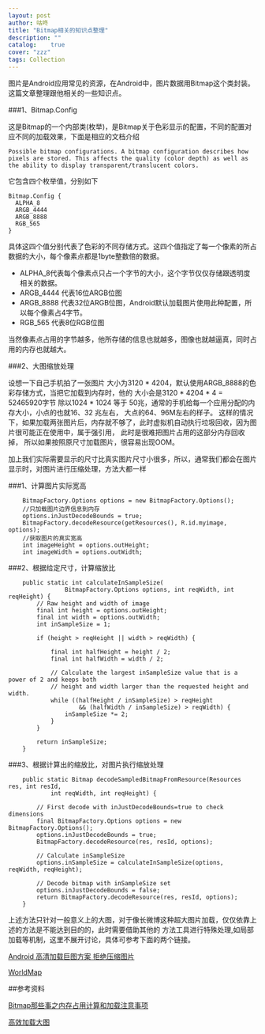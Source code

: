 ```yaml
---
layout: post
author: 咕咚
title: "Bitmap相关的知识点整理"
description: ""
catalog:    true
cover: "zzz"
tags: Collection
---
```

图片是Android应用常见的资源，在Android中，图片数据用Bitmap这个类封装。这篇文章整理跟他相关的一些知识点。

###1、Bitmap.Config

这是Bitmap的一个内部类(枚举)，是Bitmap关于色彩显示的配置，不同的配置对应不同的加载效果，下面是相应的文档介绍

`Possible bitmap configurations. A bitmap configuration describes
how pixels are stored. This affects the quality (color depth) as
well as the ability to display transparent/translucent colors.`

它包含四个枚举值，分别如下

    Bitmap.Config {
      ALPHA_8
      ARGB_4444
      ARGB_8888
      RGB_565
    }

具体这四个值分别代表了色彩的不同存储方式。这四个值指定了每一个像素的所占数据的大小，每个像素点都是1byte整数倍的数据。

* ALPHA_8代表每个像素点只占一个字节的大小，这个字节仅仅存储跟透明度相关的数据。
* ARGB_4444 代表16位ARGB位图
* ARGB_8888 代表32位ARGB位图，Android默认加载图片使用此种配置，所以每个像素占4字节。
* RGB_565 代表8位RGB位图

当然像素点占用的字节越多，他所存储的信息也就越多，图像也就越逼真，同时占用的内存也就越大。

###2、大图缩放处理

设想一下自己手机拍了一张图片 大小为3120 * 4204，默认使用ARGB_8888的色彩存储方式，当把它加载到内存时，他的
大小会是3120 * 4204 * 4 = 52465920字节 除以1024 * 1024 等于 50兆，通常的手机给每一个应用分配的内存大小，小点的也就16、32 兆左右，
大点的64、96M左右的样子。
这样的情况下，如果加载两张图片后，内存就不够了，此时虚拟机自动执行垃圾回收，因为图片很可能正在使用中，属于强引用，
此时是很难把图片占用的这部分内存回收掉，
所以如果按照原尺寸加载图片，很容易出现OOM。

加上我们实际需要显示的尺寸比真实图片尺寸小很多，所以，通常我们都会在图片显示时，对图片进行压缩处理，方法大都一样

###1、计算图片实际宽高

        BitmapFactory.Options options = new BitmapFactory.Options();
        //只加载图片边界信息到内存
        options.inJustDecodeBounds = true;
        BitmapFactory.decodeResource(getResources(), R.id.myimage, options);
        //获取图片的真实宽高
        int imageHeight = options.outHeight;
        int imageWidth = options.outWidth;

###2、根据给定尺寸，计算缩放比

        public static int calculateInSampleSize(
                    BitmapFactory.Options options, int reqWidth, int reqHeight) {
            // Raw height and width of image
            final int height = options.outHeight;
            final int width = options.outWidth;
            int inSampleSize = 1;

            if (height > reqHeight || width > reqWidth) {

                final int halfHeight = height / 2;
                final int halfWidth = width / 2;

                // Calculate the largest inSampleSize value that is a power of 2 and keeps both
                // height and width larger than the requested height and width.
                while ((halfHeight / inSampleSize) > reqHeight
                        && (halfWidth / inSampleSize) > reqWidth) {
                    inSampleSize *= 2;
                }
            }

            return inSampleSize;
        }

###3、根据计算出的缩放比，对图片执行缩放处理

        public static Bitmap decodeSampledBitmapFromResource(Resources res, int resId,
                int reqWidth, int reqHeight) {

            // First decode with inJustDecodeBounds=true to check dimensions
            final BitmapFactory.Options options = new BitmapFactory.Options();
            options.inJustDecodeBounds = true;
            BitmapFactory.decodeResource(res, resId, options);

            // Calculate inSampleSize
            options.inSampleSize = calculateInSampleSize(options, reqWidth, reqHeight);

            // Decode bitmap with inSampleSize set
            options.inJustDecodeBounds = false;
            return BitmapFactory.decodeResource(res, resId, options);
        }

上述方法只针对一般意义上的大图，对于像长微博这种超大图片加载，仅仅依靠上述的方法是不能达到目的的，此时需要借助其他的
方法工具进行特殊处理,如局部加载等机制，这里不展开讨论，具体可参考下面的两个链接。

[Android 高清加载巨图方案 拒绝压缩图片](http://blog.csdn.net/lmj623565791/article/details/49300989)

[WorldMap](https://github.com/johnnylambada/WorldMap)


##参考资料

[Bitmap那些事之内存占用计算和加载注意事项](http://www.androidchina.net/2194.html)

[高效加载大图](http://hukai.me/android-training-course-in-chinese/graphics/displaying-bitmaps/load-bitmap.html)
